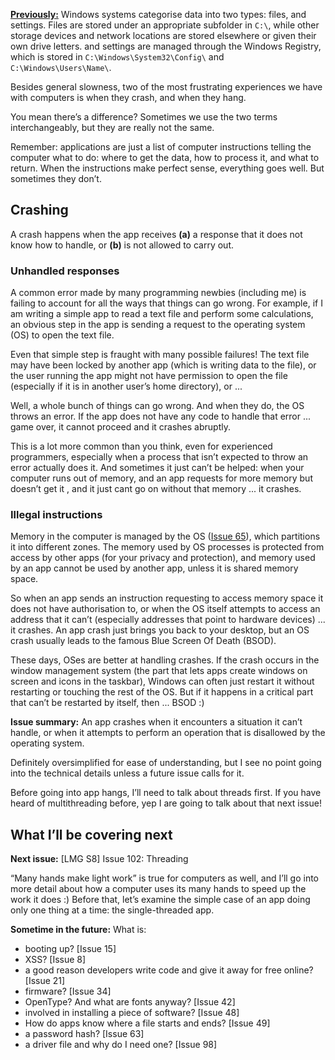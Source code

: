 [**Previously:**](https://buttondown.email/laymansguide/archive/) Windows systems categorise data into two types: files, and settings. Files are stored under an appropriate subfolder in `C:\`, while other storage devices and network locations are stored elsewhere or given their own drive letters. and settings are managed through the Windows Registry, which is stored in `C:\Windows\System32\Config\` and `C:\Windows\Users\Name\`.

Besides general slowness, two of the most frustrating experiences we have with computers is when they crash, and when they hang.

You mean there’s a difference? Sometimes we use the two terms interchangeably, but they are really not the same.

Remember: applications are just a list of computer instructions telling the computer what to do: where to get the data, how to process it, and what to return. When the instructions make perfect sense, everything goes well. But sometimes they don’t.

## Crashing

A crash happens when the app receives **(a)** a response that it does not know how to handle, or **(b)** is not allowed to carry out.

### Unhandled responses

A common error made by many programming newbies (including me) is failing to account for all the ways that things can go wrong. For example, if I am writing a simple app to read a text file and perform some calculations, an obvious step in the app is sending a request to the operating system (OS) to open the text file.

Even that simple step is fraught with many possible failures! The text file may have been locked by another app (which is writing data to the file), or the user running the app might not have permission to open the file (especially if it is in another user’s home directory), or ...

Well, a whole bunch of things can go wrong. And when they do, the OS throws an error. If the app does not have any code to handle that error ... game over, it cannot proceed and it crashes abruptly.

This is a lot more common than you think, even for experienced programmers, especially when a process that isn’t expected to throw an error actually does it. And sometimes it just can’t be helped: when your computer runs out of memory, and an app requests for more memory but doesn’t get it , and it just cant go on without that memory ... it crashes.

### Illegal instructions

Memory in the computer is managed by the OS ([Issue 65](https://buttondown.email/laymansguide/archive/lmg-s5-issue-65-memory-sharing-in-the-operating/)), which partitions it into different zones. The memory used by OS processes is protected from access by other apps (for your privacy and protection), and memory used by an app cannot be used by another app, unless it is shared memory space.

So when an app sends an instruction requesting to access memory space it does not have authorisation to, or when the OS itself attempts to access an address that it can’t (especially addresses that point to hardware devices) ... it crashes. An app crash just brings you back to your desktop, but an OS crash usually leads to the famous Blue Screen Of Death (BSOD).

These days, OSes are better at handling crashes. If the crash occurs in the window management system (the part that lets apps create windows on screen and icons in the taskbar), Windows can often just restart it without restarting or touching the rest of the OS. But if it happens in a critical part that can’t be restarted by itself, then ... BSOD :)

**Issue summary:** An app crashes when it encounters a situation it can’t handle, or when it attempts to perform an operation that is disallowed by the operating system.

Definitely oversimplified for ease of understanding, but I see no point going into the technical details unless a future issue calls for it.

Before going into app hangs, I’ll need to talk about threads first. If you have heard of multithreading before, yep I are going to talk about that next issue!

## What I’ll be covering next

**Next issue:** [LMG S8] Issue 102: Threading

“Many hands make light work” is true for computers as well, and I’ll go into more detail about how a computer uses its many hands to speed up the work it does :) Before that, let’s examine the simple case of an app doing only one thing at a time: the single-threaded app.

**Sometime in the future:** What is:

- booting up? [Issue 15]
- XSS? [Issue 8]
- a good reason developers write code and give it away for free online? [Issue 21]
- firmware? [Issue 34]
- OpenType? And what are fonts anyway? [Issue 42]
- involved in installing a piece of software? [Issue 48]
- How do apps know where a file starts and ends? [Issue 49]
- a password hash? [Issue 63]
- a driver file and why do I need one? [Issue 98]
